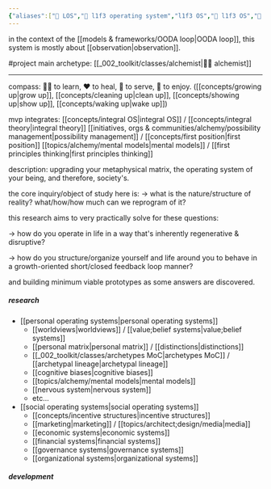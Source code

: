 ```yaml
---
{"aliases":["🌌 LOS","🌌 l1f3 operating system","l1f3 OS","🌌 l1f3 OS","🌌 life operating system","life OS","🌌 life OS","life operating system","L1F3 operating system"],"created in":"2021-12-11T16:51:55-03:00","last tended to":"2024-06-22T20:38:40-03:00","dg-publish":true,"tags":["project","🌱","l1f3"],"permalink":"/004-l1-f3/l1f3-operating-system/","dgPassFrontmatter":true,"created":"2021-12-11T16:51:55.565-03:00","updated":"2024-08-23T20:40:18.325-03:00"}
---
```


in the context of the [[models & frameworks/OODA loop\|OODA loop]], this system is mostly about [[observation\|observation]].

#project
main archetype: [[_002_toolkit/classes/alchemist\|🧙‍♂️ alchemist]]

---

compass: 👯‍♂️ to learn, ❤ to heal, 🙏 to serve, 🎉 to enjoy.
([[concepts/growing up\|grow up]], [[concepts/cleaning up\|clean up]], [[concepts/showing up\|show up]], [[concepts/waking up\|wake up]])

mvp integrates:
[[concepts/integral OS\|integral OS]] / [[concepts/integral theory\|integral theory]]
[[initiatives, orgs & communities/alchemy/possibility management\|possibility management]] / [[concepts/first position\|first position]]
[[topics/alchemy/mental models\|mental models]] / [[first principles thinking\|first principles thinking]]

description:
upgrading your metaphysical matrix, the operating system of your being, and therefore, society's.

the core inquiry/object of study here is:
-> what is the nature/structure of reality? what/how/how much can we reprogram of it?

this research aims to very practically solve for these questions:

-> how do you operate in life in a way that's inherently regenerative & disruptive?

-> how do you structure/organize yourself and life around you to behave in a growth-oriented short/closed feedback loop manner?

and building minimum viable prototypes as some answers are discovered.

##### research
- [[personal operating systems\|personal operating systems]]
	- [[worldviews\|worldviews]] / [[value;belief systems\|value;belief systems]]
	- [[personal matrix\|personal matrix]] / [[distinctions\|distinctions]]
	- [[_002_toolkit/classes/archetypes MoC\|archetypes MoC]] / [[archetypal lineage\|archetypal lineage]]
	- [[cognitive biases\|cognitive biases]]
	- [[topics/alchemy/mental models\|mental models]]
	- [[nervous system\|nervous system]]
	- etc...
- [[social operating systems\|social operating systems]]
	- [[concepts/incentive structures\|incentive structures]]
	- [[marketing\|marketing]] / [[topics/architect;design/media\|media]]
	- [[economic systems\|economic systems]]
	- [[financial systems\|financial systems]]
	- [[governance systems\|governance systems]]
	- [[organizational systems\|organizational systems]]

##### development

